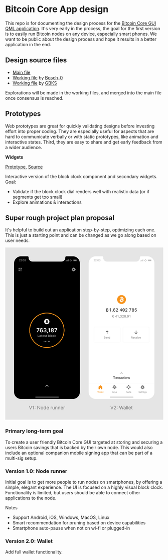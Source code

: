 # Bitcoin Core App design

This repo is for documenting the design process for the [Bitcoin Core GUI QML application](https://github.com/bitcoin-core/gui-qml). It's very early in the process, the goal for the first version is to easily run Bitcoin nodes on any device, especially smart phones. We want to be public about the design process and hope it results in a better application in the end.

## Design source files

- [Main file](https://www.figma.com/file/bUhRNyXqpOgHtLO8Tabj6a/Bitcoin-Core-App-Master?node-id=0%3A1)
- [Working file](https://www.figma.com/file/c1V7b23n0LqRbVJlUkE1mn/Bitcoin-Core-Bosch?node-id=1830%3A608) by [Bosch-0](https://github.com/Bosch-0)
- [Working file](https://www.figma.com/file/kgGu6z89s2A73xpnrtItlD/Bitcoin-Core-Christoph?node-id=2092%3A60274) by [GBKS](https://github.com/gbks)

Explorations will be made in the working files, and merged into the main file once consensus is reached.

## Prototypes

Web prototypes are great for quickly validating designs before investing effort into proper coding. They are especially useful for aspects that are hard to communicate verbally or with static prototypes, like animation and interactive states. Third, they are easy to share and get early feedback from a wider audience.

**Widgets**

[Prototype](https://stupefied-jones-dd209f.netlify.app), [Source](https://github.com/GBKS/bitcoin-core-tng-ui-tests)

Interactive version of the block clock component and secondary widgets. Goal:
- Validate if the block clock dial renders well with realistic data (or if segments get too small)
- Explore animations & interactions

## Super rough project plan proposal

It's helpful to build out an application step-by-step, optimizing each one. This is just a starting point and can be changed as we go along based on user needs.

![Bitcoin Core App major versions](/images/bitcoin-core-app-versions.png)

### Primary long-term goal

To create a user friendly Bitcoin Core GUI targeted at storing and securing a users Bitcoin savings that is backed by their own node. This would also include an optional companion mobile signing app that can be part of a multi-sig setup. 

### Version 1.0: Node runner

Initial goal is to get more people to run nodes on smartphones, by offering a simple, elegant experience. The UI is focused on a highly visual block clock. Functionality is limited, but users should be able to connect other applications to the node.

Notes
- Support Android, iOS, Windows, MacOS, Linux
- Smart recommendation for pruning based on device capabilities
- Smartphone auto-pause when not on wi-fi or plugged-in

### Version 2.0: Wallet

Add full wallet functionality.
